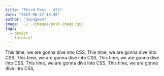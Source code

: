 ```yaml
---
title: "Third Post - CSS"
date: "2021-06-27 18:40"
author: "Joongwon"
image: ../../images/post-image.jpg
tags:
  - design
  - tutorial
---
```


This time, we are gonna dive into CSS, This time, we are gonna dive into CSS,
This time, we are gonna dive into CSS, This time, we are gonna dive into CSS,
This time, we are gonna dive into CSS, This time, we are gonna dive into CSS,
